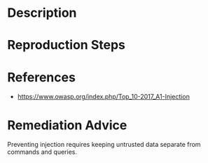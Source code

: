 # Description


# Reproduction Steps


# References

- https://www.owasp.org/index.php/Top_10-2017_A1-Injection


# Remediation Advice

Preventing injection requires keeping untrusted data separate from commands and queries.